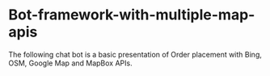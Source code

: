 # Bot-framework-with-multiple-map-apis
The following chat bot is a basic presentation of Order placement with Bing, OSM, Google Map and MapBox APIs. 
